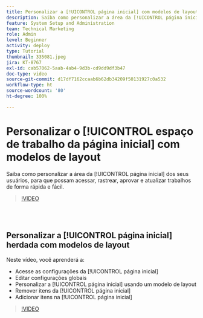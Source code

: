 ```yaml
---
title: Personalizar a [!UICONTROL página inicial] com modelos de layout
description: Saiba como personalizar a área da [!UICONTROL página inicial] dos seus usuários, para que possam acessar, rastrear, aprovar e atualizar trabalhos de forma rápida e fácil.
feature: System Setup and Administration
team: Technical Marketing
role: Admin
level: Beginner
activity: deploy
type: Tutorial
thumbnail: 335081.jpeg
jira: KT-8767
exl-id: cab57062-5aab-4ab4-9d3b-cd9dd9df3b47
doc-type: video
source-git-commit: d17df7162ccaab6b62db34209f50131927c0a532
workflow-type: ht
source-wordcount: '80'
ht-degree: 100%

---
```


# Personalizar o [!UICONTROL espaço de trabalho da página inicial] com modelos de layout

Saiba como personalizar a área da [!UICONTROL página inicial] dos seus usuários, para que possam acessar, rastrear, aprovar e atualizar trabalhos de forma rápida e fácil.

>[!VIDEO](https://video.tv.adobe.com/v/3432786/?quality=12&learn=on&enablevpops&captions=por_br)

<br>
</br>

## Personalizar a [!UICONTROL página inicial] herdada com modelos de layout

Neste vídeo, você aprenderá a:

* Acesse as configurações da [!UICONTROL página inicial]
* Editar configurações globais
* Personalizar a [!UICONTROL página inicial] usando um modelo de layout
* Remover itens da [!UICONTROL página inicial]
* Adicionar itens na [!UICONTROL página inicial]

>[!VIDEO](https://video.tv.adobe.com/v/3432319/?quality=12&learn=on&enablevpops&captions=por_br)
